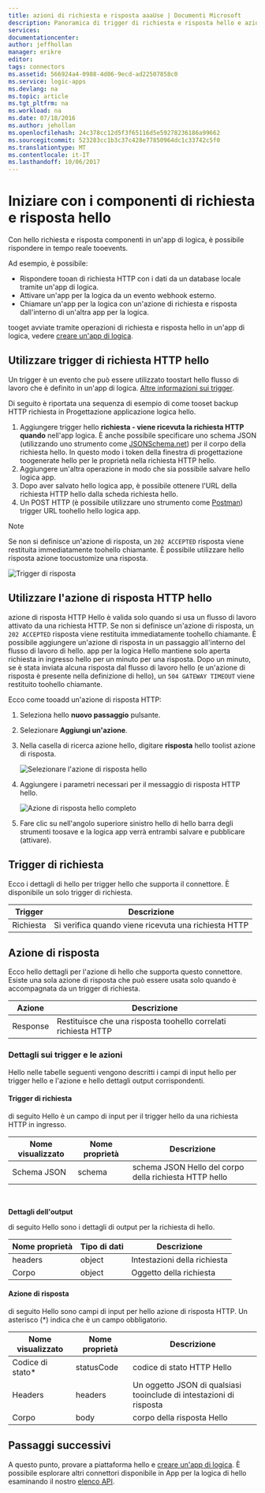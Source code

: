 ```yaml
---
title: azioni di richiesta e risposta aaaUse | Documenti Microsoft
description: Panoramica di trigger di richiesta e risposta hello e azione in un'applicazione Azure logica
services: 
documentationcenter: 
author: jeffhollan
manager: erikre
editor: 
tags: connectors
ms.assetid: 566924a4-0988-4d86-9ecd-ad22507858c0
ms.service: logic-apps
ms.devlang: na
ms.topic: article
ms.tgt_pltfrm: na
ms.workload: na
ms.date: 07/18/2016
ms.author: jehollan
ms.openlocfilehash: 24c378cc12d5f3f65116d5e59278236186a99662
ms.sourcegitcommit: 523283cc1b3c37c428e77850964dc1c33742c5f0
ms.translationtype: MT
ms.contentlocale: it-IT
ms.lasthandoff: 10/06/2017
---
```

# <a name="get-started-with-hello-request-and-response-components"></a>Iniziare con i componenti di richiesta e risposta hello
Con hello richiesta e risposta componenti in un'app di logica, è possibile rispondere in tempo reale tooevents.

Ad esempio, è possibile:

* Rispondere tooan di richiesta HTTP con i dati da un database locale tramite un'app di logica.
* Attivare un'app per la logica da un evento webhook esterno.
* Chiamare un'app per la logica con un'azione di richiesta e risposta dall'interno di un'altra app per la logica.

tooget avviate tramite operazioni di richiesta e risposta hello in un'app di logica, vedere [creare un'app di logica](../logic-apps/logic-apps-create-a-logic-app.md).

## <a name="use-hello-http-request-trigger"></a>Utilizzare trigger di richiesta HTTP hello
Un trigger è un evento che può essere utilizzato toostart hello flusso di lavoro che è definito in un'app di logica. [Altre informazioni sui trigger](connectors-overview.md).

Di seguito è riportata una sequenza di esempio di come tooset backup HTTP richiesta in Progettazione applicazione logica hello.

1. Aggiungere trigger hello **richiesta - viene ricevuta la richiesta HTTP quando** nell'app logica. È anche possibile specificare uno schema JSON (utilizzando uno strumento come [JSONSchema.net](http://jsonschema.net)) per il corpo della richiesta hello. In questo modo i token della finestra di progettazione toogenerate hello per le proprietà nella richiesta HTTP hello.
2. Aggiungere un'altra operazione in modo che sia possibile salvare hello logica app.
3. Dopo aver salvato hello logica app, è possibile ottenere l'URL della richiesta HTTP hello dalla scheda richiesta hello.
4. Un POST HTTP (è possibile utilizzare uno strumento come [Postman](https://www.getpostman.com/)) trigger URL toohello hello logica app.

> [!NOTE]
> Se non si definisce un'azione di risposta, un `202 ACCEPTED` risposta viene restituita immediatamente toohello chiamante. È possibile utilizzare hello risposta azione toocustomize una risposta.
> 
> 

![Trigger di risposta](./media/connectors-native-reqres/using-trigger.png)

## <a name="use-hello-http-response-action"></a>Utilizzare l'azione di risposta HTTP hello
azione di risposta HTTP Hello è valida solo quando si usa un flusso di lavoro attivato da una richiesta HTTP. Se non si definisce un'azione di risposta, un `202 ACCEPTED` risposta viene restituita immediatamente toohello chiamante.  È possibile aggiungere un'azione di risposta in un passaggio all'interno del flusso di lavoro di hello. app per la logica Hello mantiene solo aperta richiesta in ingresso hello per un minuto per una risposta.  Dopo un minuto, se è stata inviata alcuna risposta dal flusso di lavoro hello (e un'azione di risposta è presente nella definizione di hello), un `504 GATEWAY TIMEOUT` viene restituito toohello chiamante.

Ecco come tooadd un'azione di risposta HTTP:

1. Seleziona hello **nuovo passaggio** pulsante.
2. Selezionare **Aggiungi un'azione**.
3. Nella casella di ricerca azione hello, digitare **risposta** hello toolist azione di risposta.
   
    ![Selezionare l'azione di risposta hello](./media/connectors-native-reqres/using-action-1.png)
4. Aggiungere i parametri necessari per il messaggio di risposta HTTP hello.
   
    ![Azione di risposta hello completo](./media/connectors-native-reqres/using-action-2.png)
5. Fare clic su nell'angolo superiore sinistro hello di hello barra degli strumenti toosave e la logica app verrà entrambi salvare e pubblicare (attivare).

## <a name="request-trigger"></a>Trigger di richiesta
Ecco i dettagli di hello per trigger hello che supporta il connettore. È disponibile un solo trigger di richiesta.

| Trigger | Descrizione |
| --- | --- |
| Richiesta |Si verifica quando viene ricevuta una richiesta HTTP |

## <a name="response-action"></a>Azione di risposta
Ecco hello dettagli per l'azione di hello che supporta questo connettore. Esiste una sola azione di risposta che può essere usata solo quando è accompagnata da un trigger di richiesta.

| Azione | Descrizione |
| --- | --- |
| Response |Restituisce che una risposta toohello correlati richiesta HTTP |

### <a name="trigger-and-action-details"></a>Dettagli sui trigger e le azioni
Hello nelle tabelle seguenti vengono descritti i campi di input hello per trigger hello e l'azione e hello dettagli output corrispondenti.

#### <a name="request-trigger"></a>Trigger di richiesta
di seguito Hello è un campo di input per il trigger hello da una richiesta HTTP in ingresso.

| Nome visualizzato | Nome proprietà | Descrizione |
| --- | --- | --- |
| Schema JSON |schema |schema JSON Hello del corpo della richiesta HTTP hello |

<br>

**Dettagli dell'output**

di seguito Hello sono i dettagli di output per la richiesta di hello.

| Nome proprietà | Tipo di dati | Descrizione |
| --- | --- | --- |
| headers |object |Intestazioni della richiesta |
| Corpo |object |Oggetto della richiesta |

#### <a name="response-action"></a>Azione di risposta
di seguito Hello sono campi di input per hello azione di risposta HTTP. Un asterisco (*) indica che è un campo obbligatorio.

| Nome visualizzato | Nome proprietà | Descrizione |
| --- | --- | --- |
| Codice di stato* |statusCode |codice di stato HTTP Hello |
| Headers |headers |Un oggetto JSON di qualsiasi tooinclude di intestazioni di risposta |
| Corpo |body |corpo della risposta Hello |

## <a name="next-steps"></a>Passaggi successivi
A questo punto, provare a piattaforma hello e [creare un'app di logica](../logic-apps/logic-apps-create-a-logic-app.md). È possibile esplorare altri connettori disponibile in App per la logica di hello esaminando il nostro [elenco API](apis-list.md).


